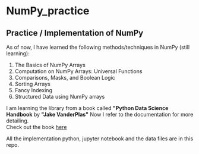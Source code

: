 # NumPy_practice
## Practice / Implementation of NumPy

As of now, I have learned the following methods/techniques in NumPy (still learning):
1. The Basics of NumPy Arrays
2. Computation on NumPy Arrays: Universal Functions
3. Comparisons, Masks, and Boolean Logic
4. Sorting Arrays
5. Fancy Indexing
6. Structured Data using NumPy arrays

I am learning the library from a book called <b>"Python Data Science Handbook</b> by <b>"Jake VanderPlas"</b>
Now I refer to the documentation for more detailing.<br>
Check out the book
<a href="https://jakevdp.github.io/PythonDataScienceHandbook/index.html">here</a>

All the implementation python, jupyter notebook and the data files are in this repo.
